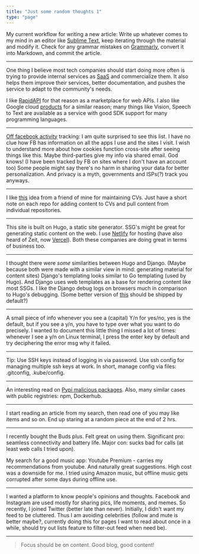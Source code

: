 ```yaml
---
title: "Just some random thoughts 1"
type: "page"
---
```


My current workflow for writing a new article: Write up whatever comes to my mind in an editor like [Sublime Text](https://www.sublimetext.com/), keep iterating through the material and modify it. Check for any grammar mistakes on [Grammarly](https://www.grammarly.com/), convert it into Markdown, and commit the article.

---

One thing I believe most tech companies should start doing more often is trying to provide internal services as [SaaS](https://en.wikipedia.org/wiki/Software_as_a_service) and commercialize them. It also helps them improve their services, better documentation, and pushes the service to adapt to the community's needs. 

I like [RapidAPI](https://rapidapi.com/) for that reason as a marketplace for web APIs. I also like Google cloud [products](https://cloud.google.com/products) for a similar reason; many things like Vision, Speech to Text are available as a service with good SDK support for many programming languages.

---

[Off facebook activity](https://www.facebook.com/off_facebook_activity/activity_list) tracking: I am quite surprised to see this list. I have no clue how FB has information on all the apps I use and the sites I visit. I wish to understand more about how cookies function cross-site after seeing things like this. Maybe third-parties give my info via shared email. God knows! (I have been tracked by FB on sites where I don't have an account too) Some people might say there's no harm in sharing your data for better personalization. And privacy is a myth, governments and ISPs(?) track you anyways.

---

I like [this](https://github.com/Yashasvi-Sriram/scv) idea from a friend of mine for maintaining CVs. Just have a short note on each repo for adding content to CVs and pull content from individual repositories.

---

This site is built on Hugo, a static site generator. SSG's might be great for generating static content on the web. I use [Netlify](https://www.netlify.com/) for hosting (have also heard of Zeit, now [Vercel](https://vercel.com/)). Both these companies are doing great in terms of business too.

---

I thought there were *some* similarities between Hugo and Django. (Maybe because both were made with a similar view in mind: generating material for content sites) Django's templating looks similar to Go templating (used by Hugo). And Django uses web templates as a base for rendering content like most SSGs. I like the Django debug logs on browsers much in comparison to Hugo's debugging. (Some better version of [this](https://github.com/kaushalmodi/hugo-bare-min-theme) should be shipped by default?)

---
A small piece of info whenever you see a (capital) Y/n for yes/no, yes is the default, but if you see a y/n, you have to type over what you want to do precisely. I wanted to document this little thing I missed a lot of times: whenever I see a y/n on Linux terminal, I press the enter key by default and try deciphering the error msg why it failed.

---

Tip: Use SSH keys instead of logging in via password. Use ssh config for managing multiple ssh keys at work. In short, manage config via files: .gitconfig, .kube/config. 

---

An interesting read on [Pypi malicious packages](https://www.zdnet.com/article/two-malicious-python-libraries-removed-from-pypi/). Also, many similar cases with public registries: npm, Dockerhub.

---

I start reading an article from my search, then read one of you may like items and so on. End up staring at a random piece at the end of 2 hrs.

---

I recently bought the Buds plus. Felt great on using them. Significant pro: seamless connectivity and battery life. Major con: sucks bad for calls (at least web calls I tried upon). 

My search for a good music app: Youtube Premium - carries my recommendations from youtube. And naturally great suggestions. High cost was a downside for me. I tried using Amazon music, but offline music gets corrupted after some days during offline use.

---

I wanted a platform to know people's opinions and thoughts. Facebook and Instagram are used mostly for sharing pics, life moments, and memes. So recently, I joined Twitter (better late than never). Initially, I didn't want my feed to be cluttered. Thus I am avoiding celebrities (follow and mute is better maybe?, currently doing this for pages I want to read about once in a while, should try out lists feature to filter-out feed when need be).

---

> Focus should be on content. Good blog, good content!